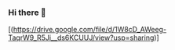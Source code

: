 ### Hi there 👋

[(https://drive.google.com/file/d/1W8cD_AWeeg-TaqrW9_R5Ji__ds6KCUUJ/view?usp=sharing)]
